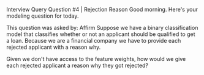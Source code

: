 Interview Query Question #4 | Rejection Reason
Good morning. Here's your modeling question for today.

This question was asked by: Affirm
Suppose we have a binary classification model that classifies whether or not an applicant should be qualified to get a loan. Because we are a financial company we have to provide each rejected applicant with a reason why.

Given we don't have access to the feature weights, how would we give each rejected applicant a reason why they got rejected?
